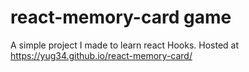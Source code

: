 # react-memory-card game

A simple project I made to learn react Hooks.
Hosted at https://yug34.github.io/react-memory-card/
